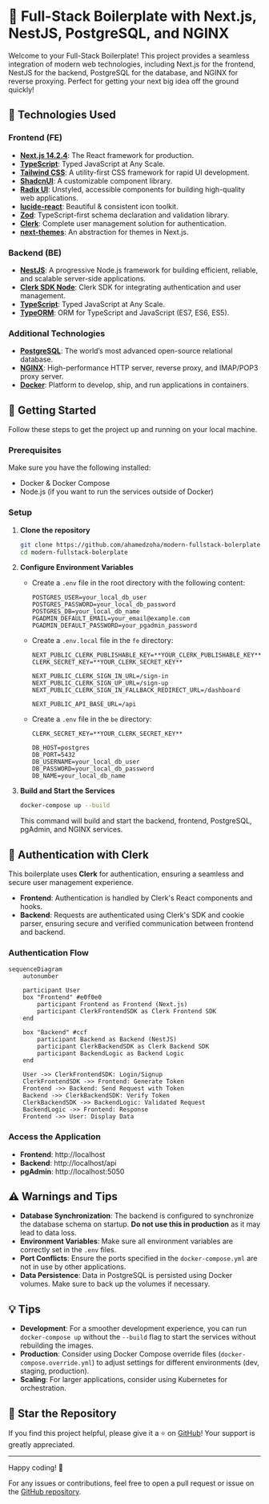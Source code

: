 # 🚀 Full-Stack Boilerplate with Next.js, NestJS, PostgreSQL, and NGINX

Welcome to your Full-Stack Boilerplate! This project provides a seamless integration of modern web technologies, including Next.js for the frontend, NestJS for the backend, PostgreSQL for the database, and NGINX for reverse proxying. Perfect for getting your next big idea off the ground quickly!

## 🌟 Technologies Used

### Frontend (FE)

- **[Next.js 14.2.4](https://nextjs.org/)**: The React framework for production.
- **[TypeScript](https://www.typescriptlang.org/)**: Typed JavaScript at Any Scale.
- **[Tailwind CSS](https://tailwindcss.com/)**: A utility-first CSS framework for rapid UI development.
- **[ShadcnUI](https://shadcn.dev/)**: A customizable component library.
- **[Radix UI](https://www.radix-ui.com/)**: Unstyled, accessible components for building high-quality web applications.
- **[lucide-react](https://lucide.dev/docs/lucide-react)**: Beautiful & consistent icon toolkit.
- **[Zod](https://zod.dev/)**: TypeScript-first schema declaration and validation library.
- **[Clerk](https://clerk.dev/)**: Complete user management solution for authentication.
- **[next-themes](https://github.com/pacocoursey/next-themes)**: An abstraction for themes in Next.js.

### Backend (BE)

- **[NestJS](https://nestjs.com/)**: A progressive Node.js framework for building efficient, reliable, and scalable server-side applications.
- **[Clerk SDK Node](https://clerk.dev/docs/node)**: Clerk SDK for integrating authentication and user management.
- **[TypeScript](https://www.typescriptlang.org/)**: Typed JavaScript at Any Scale.
- **[TypeORM](https://typeorm.io/)**: ORM for TypeScript and JavaScript (ES7, ES6, ES5).

### Additional Technologies

- **[PostgreSQL](https://www.postgresql.org/)**: The world’s most advanced open-source relational database.
- **[NGINX](https://www.nginx.com/)**: High-performance HTTP server, reverse proxy, and IMAP/POP3 proxy server.
- **[Docker](https://www.docker.com/)**: Platform to develop, ship, and run applications in containers.

## 🚀 Getting Started

Follow these steps to get the project up and running on your local machine.

### Prerequisites

Make sure you have the following installed:

- Docker & Docker Compose
- Node.js (if you want to run the services outside of Docker)

### Setup

1. **Clone the repository**

   ```sh
   git clone https://github.com/ahamedzoha/modern-fullstack-bolerplate.git
   cd modern-fullstack-bolerplate
   ```

2. **Configure Environment Variables**

   - Create a `.env` file in the root directory with the following content:

     ```env
     POSTGRES_USER=your_local_db_user
     POSTGRES_PASSWORD=your_local_db_password
     POSTGRES_DB=your_local_db_name
     PGADMIN_DEFAULT_EMAIL=your_email@example.com
     PGADMIN_DEFAULT_PASSWORD=your_pgadmin_password
     ```

   - Create a `.env.local` file in the `fe` directory:

     ```env
     NEXT_PUBLIC_CLERK_PUBLISHABLE_KEY=**YOUR_CLERK_PUBLISHABLE_KEY**
     CLERK_SECRET_KEY=**YOUR_CLERK_SECRET_KEY**

     NEXT_PUBLIC_CLERK_SIGN_IN_URL=/sign-in
     NEXT_PUBLIC_CLERK_SIGN_UP_URL=/sign-up
     NEXT_PUBLIC_CLERK_SIGN_IN_FALLBACK_REDIRECT_URL=/dashboard

     NEXT_PUBLIC_API_BASE_URL=/api
     ```

   - Create a `.env` file in the `be` directory:

     ```env
     CLERK_SECRET_KEY=**YOUR_CLERK_SECRET_KEY**

     DB_HOST=postgres
     DB_PORT=5432
     DB_USERNAME=your_local_db_user
     DB_PASSWORD=your_local_db_password
     DB_NAME=your_local_db_name
     ```

3. **Build and Start the Services**

   ```sh
   docker-compose up --build
   ```

   This command will build and start the backend, frontend, PostgreSQL, pgAdmin, and NGINX services.

## 🔐 Authentication with Clerk

This boilerplate uses **Clerk** for authentication, ensuring a seamless and secure user management experience.

- **Frontend**: Authentication is handled by Clerk's React components and hooks.
- **Backend**: Requests are authenticated using Clerk's SDK and cookie parser, ensuring secure and verified communication between frontend and backend.

### Authentication Flow

```mermaid
sequenceDiagram
    autonumber

    participant User
    box "Frontend" #e0f0e0
        participant Frontend as Frontend (Next.js)
        participant ClerkFrontendSDK as Clerk Frontend SDK
    end

    box "Backend" #ccf
        participant Backend as Backend (NestJS)
        participant ClerkBackendSDK as Clerk Backend SDK
        participant BackendLogic as Backend Logic
    end

    User ->> ClerkFrontendSDK: Login/Signup
    ClerkFrontendSDK ->> Frontend: Generate Token
    Frontend ->> Backend: Send Request with Token
    Backend ->> ClerkBackendSDK: Verify Token
    ClerkBackendSDK ->> BackendLogic: Validated Request
    BackendLogic ->> Frontend: Response
    Frontend ->> User: Display Data
```

### Access the Application

- **Frontend**: http://localhost
- **Backend**: http://localhost/api
- **pgAdmin**: http://localhost:5050

## ⚠️ Warnings and Tips

- **Database Synchronization**: The backend is configured to synchronize the database schema on startup. **Do not use this in production** as it may lead to data loss.
- **Environment Variables**: Make sure all environment variables are correctly set in the `.env` files.
- **Port Conflicts**: Ensure the ports specified in the `docker-compose.yml` are not in use by other applications.
- **Data Persistence**: Data in PostgreSQL is persisted using Docker volumes. Make sure to back up the volumes if necessary.

## 💡 Tips

- **Development**: For a smoother development experience, you can run `docker-compose up` without the `--build` flag to start the services without rebuilding the images.
- **Production**: Consider using Docker Compose override files (`docker-compose.override.yml`) to adjust settings for different environments (dev, staging, production).
- **Scaling**: For larger applications, consider using Kubernetes for orchestration.

## 🌟 Star the Repository

If you find this project helpful, please give it a ⭐️ on [GitHub](https://github.com/ahamedzoha/modern-fullstack-bolerplate)! Your support is greatly appreciated.

---

Happy coding! 🎉

For any issues or contributions, feel free to open a pull request or issue on the [GitHub repository](https://github.com/ahamedzoha/modern-fullstack-bolerplate).
